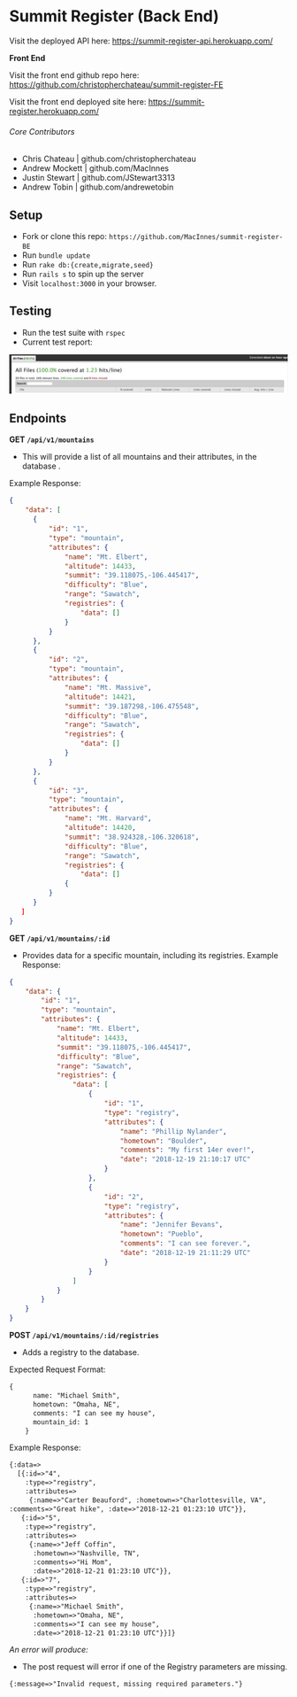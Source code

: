 # Summit Register (Back End)

Visit the deployed API here: https://summit-register-api.herokuapp.com/



**Front End**

  Visit the front end github repo here: https://github.com/christopherchateau/summit-register-FE

  Visit the front end deployed site here: https://summit-register.herokuapp.com/

###### Core Contributors
  - Chris Chateau | github.com/christopherchateau
  - Andrew Mockett | github.com/MacInnes
  - Justin Stewart | github.com/JStewart3313
  - Andrew Tobin | github.com/andrewetobin

## Setup

- Fork or clone this repo: `https://github.com/MacInnes/summit-register-BE`
- Run `bundle update`
- Run `rake db:{create,migrate,seed}`
- Run `rails s` to spin up the server
- Visit `localhost:3000` in your browser.

## Testing
- Run the test suite with `rspec`
- Current test report:
<img src='./test_coverage.png'>

## Endpoints

**GET `/api/v1/mountains`**
 - This will provide a list of all mountains and their attributes, in the database .

Example Response:
```json
{
    "data": [
      {
          "id": "1",
          "type": "mountain",
          "attributes": {
              "name": "Mt. Elbert",
              "altitude": 14433,
              "summit": "39.118075,-106.445417",
              "difficulty": "Blue",
              "range": "Sawatch",
              "registries": {
                  "data": []
              }
          }
      },
      {
          "id": "2",
          "type": "mountain",
          "attributes": {
              "name": "Mt. Massive",
              "altitude": 14421,
              "summit": "39.187298,-106.475548",
              "difficulty": "Blue",
              "range": "Sawatch",
              "registries": {
                  "data": []
              }
          }
      },
      {
          "id": "3",
          "type": "mountain",
          "attributes": {
              "name": "Mt. Harvard",
              "altitude": 14420,
              "summit": "38.924328,-106.320618",
              "difficulty": "Blue",
              "range": "Sawatch",
              "registries": {
                  "data": []
              {
          }
      }
   ]
}

```

**GET `/api/v1/mountains/:id`**
- Provides data for a specific mountain, including its registries.
Example Response:
```json
{
    "data": {
        "id": "1",
        "type": "mountain",
        "attributes": {
            "name": "Mt. Elbert",
            "altitude": 14433,
            "summit": "39.118075,-106.445417",
            "difficulty": "Blue",
            "range": "Sawatch",
            "registries": {
                "data": [
                    {
                        "id": "1",
                        "type": "registry",
                        "attributes": {
                            "name": "Phillip Nylander",
                            "hometown": "Boulder",
                            "comments": "My first 14er ever!",
                            "date": "2018-12-19 21:10:17 UTC"
                        }
                    },
                    {
                        "id": "2",
                        "type": "registry",
                        "attributes": {
                            "name": "Jennifer Bevans",
                            "hometown": "Pueblo",
                            "comments": "I can see forever.",
                            "date": "2018-12-19 21:11:29 UTC"
                        }
                    }                   
                ]
            }
        }
    }
}
```

**POST `/api/v1/mountains/:id/registries`**
- Adds a registry to the database.

Expected Request Format:
```
{
      name: "Michael Smith",
      hometown: "Omaha, NE",
      comments: "I can see my house",
      mountain_id: 1
    }
```

Example Response:
```
{:data=>
  [{:id=>"4",
    :type=>"registry",
    :attributes=>
     {:name=>"Carter Beauford", :hometown=>"Charlottesville, VA", :comments=>"Great hike", :date=>"2018-12-21 01:23:10 UTC"}},
   {:id=>"5",
    :type=>"registry",
    :attributes=>
     {:name=>"Jeff Coffin",
      :hometown=>"Nashville, TN",
      :comments=>"Hi Mom",
      :date=>"2018-12-21 01:23:10 UTC"}},
   {:id=>"7",
    :type=>"registry",
    :attributes=>
     {:name=>"Michael Smith",
      :hometown=>"Omaha, NE",
      :comments=>"I can see my house",
      :date=>"2018-12-21 01:23:10 UTC"}}]}
```

*An error will produce:*
- The post request will error if one of the Registry parameters are missing.
```
{:message=>"Invalid request, missing required parameters."}
